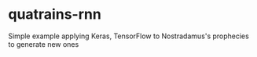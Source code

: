 # quatrains-rnn
Simple example applying Keras, TensorFlow to Nostradamus's prophecies to generate new ones
